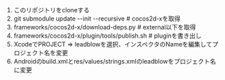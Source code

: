 1. このリポジトリをcloneする
2. git submodule update --init --recursive      # cocos2d-xを取得
3. frameworks/cocos2d-x/download-deps.py        # external以下を取得
4. frameworks/cocos2d-x/plugin/tools/publish.sh # pluginを書き出し
5. XcodeでPROJECT => leadblowを選択、インスペクタのNameを編集してプロジェクト名を変更
6. Androidのbuild.xmlとres/values/strings.xmlのleadblowをプロジェクト名に変更
